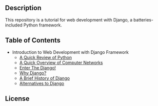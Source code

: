 ## Description
This repository is a tutorial for web development with Django, a batteries-included Python framework.

## Table of Contents

- Introduction to Web Development with Django Framework
	- [A Quick Review of Python](Introduction/A%20Quick%20Review%20of%20Python.md)
	- [A Quick Overview of Computer Networks](Introduction/A%20Quick%20Overview%20of%20Computer%20Networks.md)
	- [Enter The Django!](Enter%20The%20Django!.md)
    - [Why Django?](Why%20Django.md)
    - [A Brief History of Django](Introduction/A%20Brief%20History%20of%20Django.md)
    - [Alternatives to Django](Introduction/Alternatives%20to%20Django.md)

## License